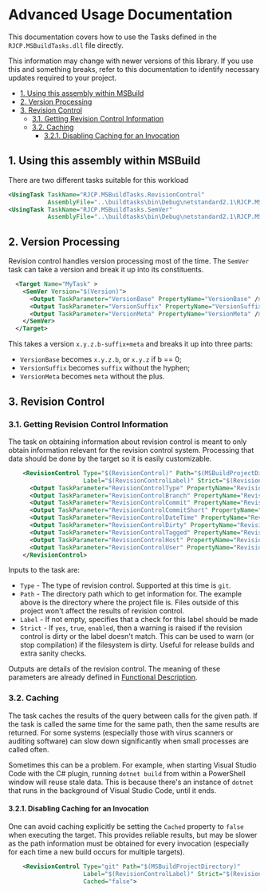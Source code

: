 # Advanced Usage Documentation <!-- omit in toc -->

This documentation covers how to use the Tasks defined in the
`RJCP.MSBuildTasks.dll` file directly.

This information may change with newer versions of this library. If you use this
and something breaks, refer to this documentation to identify necessary updates
required to your project.

- [1. Using this assembly within MSBuild](#1-using-this-assembly-within-msbuild)
- [2. Version Processing](#2-version-processing)
- [3. Revision Control](#3-revision-control)
  - [3.1. Getting Revision Control Information](#31-getting-revision-control-information)
  - [3.2. Caching](#32-caching)
    - [3.2.1. Disabling Caching for an Invocation](#321-disabling-caching-for-an-invocation)

## 1. Using this assembly within MSBuild

There are two different tasks suitable for this workload

```xml
<UsingTask TaskName="RJCP.MSBuildTasks.RevisionControl"
           AssemblyFile="..\buildtasks\bin\Debug\netstandard2.1\RJCP.MSBuildTasks.dll" />
<UsingTask TaskName="RJCP.MSBuildTasks.SemVer"
           AssemblyFile="..\buildtasks\bin\Debug\netstandard2.1\RJCP.MSBuildTasks.dll" />
```

## 2. Version Processing

Revision control handles version processing most of the time. The `SemVer` task
can take a version and break it up into its constituents.

```xml
  <Target Name="MyTask" >
    <SemVer Version="$(Version)">
      <Output TaskParameter="VersionBase" PropertyName="VersionBase" />
      <Output TaskParameter="VersionSuffix" PropertyName="VersionSuffix" />
      <Output TaskParameter="VersionMeta" PropertyName="VersionMeta" />
    </SemVer>
  </Target>
```

This takes a version `x.y.z.b-suffix+meta` and breaks it up into three parts:

* `VersionBase` becomes `x.y.z.b`, or `x.y.z` if b == 0;
* `VersionSuffix` becomes `suffix` without the hyphen;
* `VersionMeta` becomes `meta` without the plus.

## 3. Revision Control

### 3.1. Getting Revision Control Information

The task on obtaining information about revision control is meant to only obtain
information relevant for the revision control system. Processing that data
should be done by the target so it is easily customizable.

```xml
    <RevisionControl Type="$(RevisionControl)" Path="$(MSBuildProjectDirectory)"
                     Label="$(RevisionControlLabel)" Strict="$(RevisionControlStrict)">
      <Output TaskParameter="RevisionControlType" PropertyName="RevisionControlType" />
      <Output TaskParameter="RevisionControlBranch" PropertyName="RevisionControlBranch" />
      <Output TaskParameter="RevisionControlCommit" PropertyName="RevisionControlCommit" />
      <Output TaskParameter="RevisionControlCommitShort" PropertyName="RevisionControlCommitShort" />
      <Output TaskParameter="RevisionControlDateTime" PropertyName="RevisionControlDateTime" />
      <Output TaskParameter="RevisionControlDirty" PropertyName="RevisionControlDirty" />
      <Output TaskParameter="RevisionControlTagged" PropertyName="RevisionControlTagged" />
      <Output TaskParameter="RevisionControlHost" PropertyName="RevisionControlHost" />
      <Output TaskParameter="RevisionControlUser" PropertyName="RevisionControlUser" />
    </RevisionControl>
```

Inputs to the task are:

* `Type` - The type of revision control. Supported at this time is `git`.
* `Path` - The directory path which to get information for. The example above is
  the directory where the project file is. Files outside of this project won't
  affect the results of revision control.
* `Label` - If not empty, specifies that a check for this label should be made
* `Strict` - If `yes`, `true`, `enabled`, then a warning is raised if the
  revision control is dirty or the label doesn't match. This can be used to warn
  (or stop compilation) if the filesystem is dirty. Useful for release builds
  and extra sanity checks.

Outputs are details of the revision control. The meaning of these parameters are
already defined in [Functional Description](../revision.md).

### 3.2. Caching

The task caches the results of the query between calls for the given path. If
the task is called the same time for the same path, then the same results are
returned. For some systems (especially those with virus scanners or auditing
software) can slow down significantly when small processes are called often.

Sometimes this can be a problem. For example, when starting Visual Studio Code
with the C# plugin, running `dotnet build` from within a PowerShell window will
reuse stale data. This is because there's an instance of `dotnet` that runs in
the background of Visual Studio Code, until it ends.

#### 3.2.1. Disabling Caching for an Invocation

One can avoid caching explicitly be setting the `Cached` property to `false`
when executing the target. This provides reliable results, but may be slower as
the path information must be obtained for every invocation (especially for each
time a new build occurs for multiple targets).

```xml
    <RevisionControl Type="git" Path="$(MSBuildProjectDirectory)"
                     Label="$(RevisionControlLabel)" Strict="$(RevisionControlStrict)"
                     Cached="false">
```
